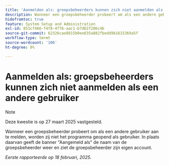 ```yaml
---
title: 'Aanmelden als: groepsbeheerders kunnen zich niet aanmelden als een andere gebruiker'
description: Wanneer een groepsbeheerder probeert om als een andere gebruiker aan te melden, worden zij niet het programma geopend als gebruiker. In plaats daarvan geeft de banner die zich aanmeldt de naam van de groepsbeheerder weer en ziet de groepsbeheerder zijn eigen account.
hidefromtoc: true
feature: System Setup and Administration
exl-id: 853cf466-f4f8-4f76-aac1-b7d62f286c4b
source-git-commit: 62326cae8815b0ee835a882fbedd9b1615369a5f
workflow-type: tm+mt
source-wordcount: '106'
ht-degree: 0%

---
```


# Aanmelden als: groepsbeheerders kunnen zich niet aanmelden als een andere gebruiker

>[!NOTE]
>
>Deze kwestie is op 27 maart 2025 vastgesteld.

Wanneer een groepsbeheerder probeert om als een andere gebruiker aan te melden, worden zij niet het programma geopend als gebruiker. In plaats daarvan geeft de banner &quot;Aangemeld als&quot; de naam van de groepsbeheerder weer en ziet de groepsbeheerder zijn eigen account.

_Eerste rapporteerde op 18 februari, 2025._
